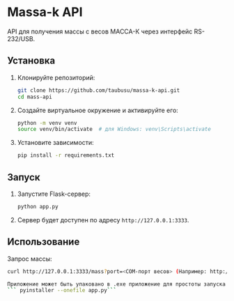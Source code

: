# Massa-k API

API для получения массы с весов МАССА-К через интерфейс RS-232/USB.

## Установка

1. Клонируйте репозиторий:
    ```sh
    git clone https://github.com/taubusu/massa-k-api.git
    cd mass-api
    ```

2. Создайте виртуальное окружение и активируйте его:
    ```sh
    python -m venv venv
    source venv/bin/activate  # для Windows: venv\Scripts\activate
    ```

3. Установите зависимости:
    ```sh
    pip install -r requirements.txt
    ```

## Запуск

1. Запустите Flask-сервер:
    ```sh
    python app.py
    ```

2. Сервер будет доступен по адресу `http://127.0.0.1:3333`.

## Использование

Запрос массы:
```sh
curl http://127.0.0.1:3333/mass?port=<COM-порт весов> (Например: http://127.0.0.1:3333/mass?port=СOM3)

Приложение может быть упаковано в .exe приложение для простоты запуска с помощью ```pyinstaller```
``` pyinstaller --onefile app.py```


